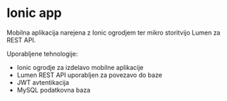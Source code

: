 # Ionic app

Mobilna aplikacija narejena z Ionic ogrodjem ter mikro storitvijo Lumen za REST API.

Uporabljene tehnologije:

* Ionic ogrodje za izdelavo mobilne aplikacije
* Lumen REST API uporabljen za povezavo do baze
* JWT avtentikacija
* MySQL podatkovna baza

<!-- 
Uporabljena orodja:
* Javascript, jQuery
* Vue
* PHP
* TSQL
* Webpack
* npm
* TypeScript
* NodeJS
* Firebase
* OpenCV
-->
